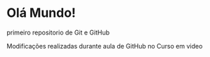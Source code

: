 # Olá Mundo!
 primeiro repositorio de Git e GitHub

 Modificações realizadas durante aula de GitHub no Curso em video
